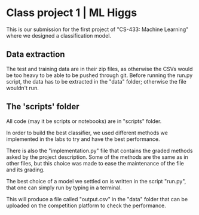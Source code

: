 # Class project 1 | ML Higgs

This is our submission for the first project of "CS-433: Machine Learning" where we designed a classification model.

## Data extraction

The test and training data are in their zip files, as otherwise the CSVs would be too heavy to be able to be pushed through git. Before running the run.py script, the data has to be extracted in the "data" folder; otherwise the file wouldn't run.

## The 'scripts' folder

All code (may it be scripts or notebooks) are in "scripts" folder.

In order to build the best classifier, we used different methods we implemented in the labs to try and have the best performance. 

There is also the "implementation.py" file that contains the graded methods asked by the project description. Some of the methods are the same as in other files, but this choice was made to ease the maintenance of the file and its grading.

The best choice of a model we settled on is written in the script "run.py", that one can simply run by typing in a terminal.

This will produce a file called "output.csv" in the "data" folder that can be uploaded on the competition platform to check the performance.

